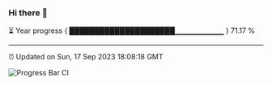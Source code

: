 ### Hi there 👋

⏳ Year progress { █████████████████████▁▁▁▁▁▁▁▁▁ } 71.17 %

---

⏰ Updated on Sun, 17 Sep 2023 18:08:18 GMT

![Progress Bar CI](https://github.com/Shyam-Makwana/GitHub-Actions-Demo/workflows/Progress%20Bar%20CI/badge.svg)
